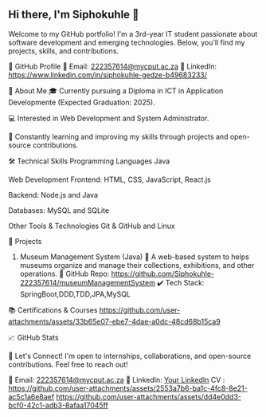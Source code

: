 ## Hi there, I'm Siphokuhle 👋
Welcome to my GitHub portfolio! I'm a 3rd-year IT student passionate about software development and emerging technologies. Below, you'll find my projects, skills, and contributions.

🔗 GitHub Profile
📧 Email: 222357614@mycput.ac.za
🔗 LinkedIn: https://www.linkedin.com/in/siphokuhle-gedze-b49683233/

📌 About Me
🎓 Currently pursuing a Diploma in ICT in Application Developmente (Expected Graduation: 2025).

💻 Interested in Web Development and System Administrator.

🌱 Constantly learning and improving my skills through projects and open-source contributions.

🛠️ Technical Skills
Programming Languages
Java

Web Development
Frontend: HTML, CSS, JavaScript, React.js

Backend: Node.js and Java

Databases: MySQL and SQLite

Other Tools & Technologies
Git & GitHub and Linux

🚀 Projects
1. Museum Management System (Java)
📌 A web-based system to helps museums organize and manage their collections, exhibitions, and other operations.
🔗 GitHub Repo: https://github.com/Siphokuhle-222357614/museumManagementSystem
✔️ Tech Stack: SpringBoot,DDD,TDD,JPA,MySQL


📚 Certifications & Courses
https://github.com/user-attachments/assets/33b65e07-ebe7-4dae-a0dc-48cd68b15ca9

📈 GitHub Stats

📩 Let's Connect!
I'm open to internships, collaborations, and open-source contributions. Feel free to reach out!

📧 Email: 222357614@mycput.ac.za
🔗 LinkedIn: [Your LinkedIn](https://www.linkedin.com/in/siphokuhle-gedze-b49683233/)
   CV : https://github.com/user-attachments/assets/2553a7b6-ba1c-4fc8-8e21-ac5c1a6e8aef
        https://github.com/user-attachments/assets/dd4e0dd3-bcf0-42c1-adb3-8afaa17045ff


